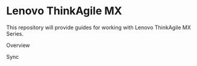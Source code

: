 # Lenovo ThinkAgile MX

This repository will provide guides for working with Lenovo ThinkAgile MX Series.

Overview 

Sync
